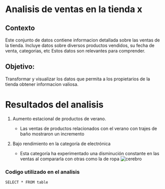 # Analisis de ventas en la tienda x

## Contexto
Este conjunto de datos contiene informacion detallada sobre las ventas de la tienda. Incluye datos sobre diversos productos vendidos, su fecha de venta, categorias, etc
Estos datos son relevantes para comprender.

## Objetivo:
Transformar y visualizar los datos que permita a los propietarios de la tienda obtener informacion valiosa.

# Resultados del analisis
1. Aumento estacional de productos de verano.
   - Las ventas de productos relacionados con el verano con trajes de baño mostraron un incremento
  
2. Bajo rendimiento en la categoría de electrónica
   - Esta categoría ha experimentado una disminución constante en las ventas al compararla con otras como la de ropa 
![cerebro](https://github.com/CarlosRdz71/MicrosoftExcel/assets/174209073/4bd339f9-037a-472d-b412-97572aed79bd)

### Codigo utilizado en el analisis 
``` SELECT * FROM table ```
